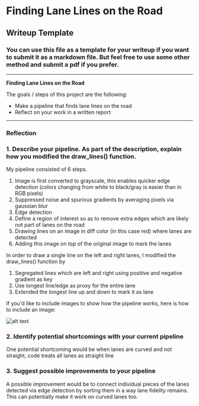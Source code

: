 # **Finding Lane Lines on the Road** 

## Writeup Template

### You can use this file as a template for your writeup if you want to submit it as a markdown file. But feel free to use some other method and submit a pdf if you prefer.

---

**Finding Lane Lines on the Road**

The goals / steps of this project are the following:
* Make a pipeline that finds lane lines on the road
* Reflect on your work in a written report


[//]: # (Image References)

[image1]: ./examples/grayscale.jpg "Grayscale"

---

### Reflection

### 1. Describe your pipeline. As part of the description, explain how you modified the draw_lines() function.

My pipeline consisted of 6 steps. 
1. Image is first converted to grayscale, this enables quicker edge detection (colors changing from white to black/gray is easier than in RGB pixels) 
2. Suppressed noise and spurious gradients by averaging pixels via gaussian blur
3. Edge detection
4. Define a region of interest so as to remove extra edges which are likely not part of lanes on the road
5. Drawing lines on an image in diff color (in this case red) where lanes are detected
6. Adding this image on top of the original image to mark the lanes

In order to draw a single line on the left and right lanes, I modified the draw_lines() function by 
1. Segregated lines which are left and right using positive and negative gradient as key
2. Use longest line/edge as proxy for the entire lane
3. Extended the longest line up and down to mark it as lane

If you'd like to include images to show how the pipeline works, here is how to include an image: 

![alt text][image1]


### 2. Identify potential shortcomings with your current pipeline


One potential shortcoming would be when lanes are curved and not straight, code treats all lanes as straight line


### 3. Suggest possible improvements to your pipeline

A possible improvement would be to connect individual pieces of the lanes detected via edge detection by sorting them in a way lane fidelity remains. This can potentially make it work on curved lanes too.


